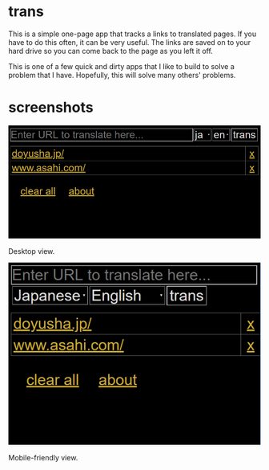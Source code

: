 # trans
This is a simple one-page app that tracks a links to translated pages. If you have to do this often, it can be very useful. The links are saved on to your hard drive so you can come back to the page as you left it off.

This is one of a few quick and dirty apps that I like to build to solve a problem that I have. Hopefully, this will solve many others' problems.

# screenshots
![Desktop view.](https://github.com/lewdev/trans/blob/master/trans-desktop.png?raw=true?raw=true "Desktop view.")

Desktop view.

![Mobile-friendly view.](https://github.com/lewdev/trans/blob/master/trans-mobile-friendly.png?raw=true "Mobile-friendly view.")

Mobile-friendly view.
